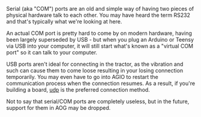 Serial (aka "COM") ports are an old and simple way of having two pieces of physical hardware talk to each other. You may have heard the term RS232 and that's typically what we're looking at here.

An actual COM port is pretty hard to come by on modern hardware, having been largely superseded by USB - but when you plug an Arduino or Teensy via USB into your computer, it will still start what's known as a "virtual COM port" so it can talk to your computer.

USB ports aren't ideal for connecting in the tractor, as the vibration and such can cause them to come loose resulting in your losing connection temporarily. You may even have to go into AGIO to restart the communication process when the connection resumes. As a result, if you're building a board, [udp](udp.md) is the preferred connection method.

Not to say that serial/COM ports are completely useless, but in the future, support for them in AOG may be dropped.